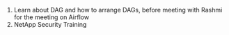 1. Learn about DAG and how to arrange DAGs, before meeting with Rashmi for the meeting on Airflow
2. NetApp Security Training